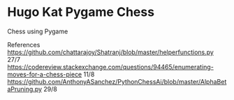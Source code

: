 # Hugo Kat Pygame Chess
 Chess using Pygame

 References
 https://github.com/chattarajoy/Shatranj/blob/master/helperfunctions.py 27/7
 https://codereview.stackexchange.com/questions/94465/enumerating-moves-for-a-chess-piece 11/8
 https://github.com/AnthonyASanchez/PythonChessAi/blob/master/AlphaBetaPruning.py 29/8
